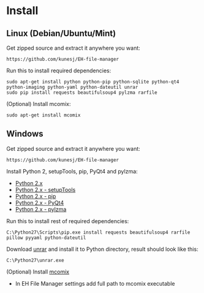 Install
======

Linux (Debian/Ubuntu/Mint)
-------
Get zipped source and extract it anywhere you want:

    https://github.com/kunesj/EH-file-manager

Run this to install required dependencies:

    sudo apt-get install python python-pip python-sqlite python-qt4 python-imaging python-yaml python-dateutil unrar
    sudo pip install requests beautifulsoup4 pylzma rarfile
    
(Optional) Install mcomix:

    sudo apt-get install mcomix

Windows
-------
Get zipped source and extract it anywhere you want:

    https://github.com/kunesj/EH-file-manager
    
Install Python 2, setupTools, pip, PyQt4 and pylzma:

- [Python 2.x](https://www.python.org/downloads/windows/)
- [Python 2.x - setupTools](http://www.lfd.uci.edu/~gohlke/pythonlibs/#setuptools)
- [Python 2.x - pip](http://www.lfd.uci.edu/~gohlke/pythonlibs/#pip)
- [Python 2.x - PyQt4](http://www.lfd.uci.edu/~gohlke/pythonlibs/#pyqt)
- [Python 2.x - pylzma](http://www.lfd.uci.edu/~gohlke/pythonlibs/#pylzma)

Run this to install rest of required dependencies:

    C:\Python27\Scripts\pip.exe install requests beautifulsoup4 rarfile pillow pyyaml python-dateutil 

Download [unrar](http://www.rarlab.com/rar/unrarw32.exe) and install it to Python directory, result should look like this:

    C:\Python27\unrar.exe

(Optional) Install [mcomix](http://sourceforge.net/projects/mcomix/files/)

- In EH File Manager settings add full path to mcomix executable
